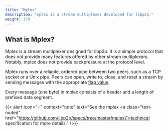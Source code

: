 ```yaml
---
title: "Mplex"
description: "mplex is a stream multiplexer developed for libp2p."
weight: 170
---
```


## What is Mplex?

Mplex is a stream multiplexer designed for libp2p.
It is a simple protocol that does not provide many features offered by other
stream multiplexers. Notably, mplex does not provide backpressure at the protocol
level.

Mplex runs over a reliable, ordered pipe between two peers, such as a TCP socket
or a Unix pipe. Peers can open, write to, close, and reset a stream by sending messages
with the appropriate [flag value](https://github.com/libp2p/specs/tree/master/mplex#flag-values).

Every message (one byte) in mplex consists of a header and a length of prefixed data
segment.

{{< alert icon="💡" context="note" text="See the mplex <a class=\"text-muted\" href=\"https://github.com/libp2p/specs/tree/master/mplex\">technical specification</a> for more details." />}}
